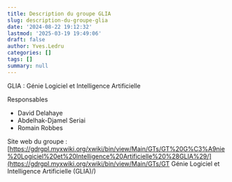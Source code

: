 ```yaml
---
title: Description du groupe GLIA
slug: description-du-groupe-glia
date: '2024-08-22 19:12:32'
lastmod: '2025-03-19 19:49:06'
draft: false
author: Yves.Ledru
categories: []
tags: []
summary: null
---
```


GLIA : Génie Logiciel et Intelligence Artificielle

Responsables

  * David Delahaye
  * Abdelhak-Djamel Seriai
  * Romain Robbes



Site web du groupe : [https://gdrgpl.myxwiki.org/xwiki/bin/view/Main/GTs/GT%20G%C3%A9nie%20Logiciel%20et%20Intelligence%20Artificielle%20%28GLIA%29/](https://gdrgpl.myxwiki.org/xwiki/bin/view/Main/GTs/GT Génie Logiciel et Intelligence Artificielle \(GLIA\)/)
